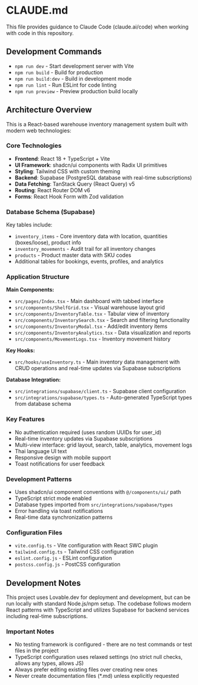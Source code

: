 # CLAUDE.md

This file provides guidance to Claude Code (claude.ai/code) when working with code in this repository.

## Development Commands

- `npm run dev` - Start development server with Vite
- `npm run build` - Build for production
- `npm run build:dev` - Build in development mode
- `npm run lint` - Run ESLint for code linting
- `npm run preview` - Preview production build locally

## Architecture Overview

This is a React-based warehouse inventory management system built with modern web technologies:

### Core Technologies
- **Frontend**: React 18 + TypeScript + Vite
- **UI Framework**: shadcn/ui components with Radix UI primitives
- **Styling**: Tailwind CSS with custom theming
- **Backend**: Supabase (PostgreSQL database with real-time subscriptions)
- **Data Fetching**: TanStack Query (React Query) v5
- **Routing**: React Router DOM v6
- **Forms**: React Hook Form with Zod validation

### Database Schema (Supabase)
Key tables include:
- `inventory_items` - Core inventory data with location, quantities (boxes/loose), product info
- `inventory_movements` - Audit trail for all inventory changes
- `products` - Product master data with SKU codes
- Additional tables for bookings, events, profiles, and analytics

### Application Structure

**Main Components:**
- `src/pages/Index.tsx` - Main dashboard with tabbed interface
- `src/components/ShelfGrid.tsx` - Visual warehouse layout grid
- `src/components/InventoryTable.tsx` - Tabular view of inventory
- `src/components/InventorySearch.tsx` - Search and filtering functionality
- `src/components/InventoryModal.tsx` - Add/edit inventory items
- `src/components/InventoryAnalytics.tsx` - Data visualization and reports
- `src/components/MovementLogs.tsx` - Inventory movement history

**Key Hooks:**
- `src/hooks/useInventory.ts` - Main inventory data management with CRUD operations and real-time updates via Supabase subscriptions

**Database Integration:**
- `src/integrations/supabase/client.ts` - Supabase client configuration
- `src/integrations/supabase/types.ts` - Auto-generated TypeScript types from database schema

### Key Features
- No authentication required (uses random UUIDs for user_id)
- Real-time inventory updates via Supabase subscriptions
- Multi-view interface: grid layout, search, table, analytics, movement logs
- Thai language UI text
- Responsive design with mobile support
- Toast notifications for user feedback

### Development Patterns
- Uses shadcn/ui component conventions with `@/components/ui/` path
- TypeScript strict mode enabled
- Database types imported from `src/integrations/supabase/types`
- Error handling via toast notifications
- Real-time data synchronization patterns

### Configuration Files
- `vite.config.ts` - Vite configuration with React SWC plugin
- `tailwind.config.ts` - Tailwind CSS configuration
- `eslint.config.js` - ESLint configuration
- `postcss.config.js` - PostCSS configuration

## Development Notes

This project uses Lovable.dev for deployment and development, but can be run locally with standard Node.js/npm setup. The codebase follows modern React patterns with TypeScript and utilizes Supabase for backend services including real-time subscriptions.

### Important Notes
- No testing framework is configured - there are no test commands or test files in the project
- TypeScript configuration uses relaxed settings (no strict null checks, allows any types, allows JS)
- Always prefer editing existing files over creating new ones
- Never create documentation files (*.md) unless explicitly requested